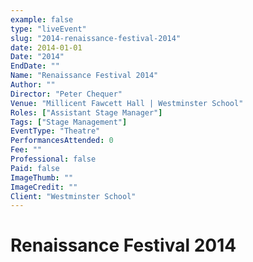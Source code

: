 ```yaml
---
example: false
type: "liveEvent"
slug: "2014-renaissance-festival-2014"
date: 2014-01-01
Date: "2014"
EndDate: ""
Name: "Renaissance Festival 2014"
Author: ""
Director: "Peter Chequer"
Venue: "Millicent Fawcett Hall | Westminster School"
Roles: ["Assistant Stage Manager"]
Tags: ["Stage Management"]
EventType: "Theatre"
PerformancesAttended: 0
Fee: ""
Professional: false
Paid: false
ImageThumb: ""
ImageCredit: ""
Client: "Westminster School"
---
```


# Renaissance Festival 2014